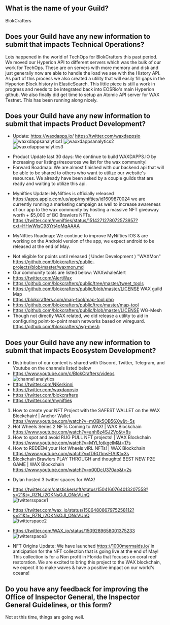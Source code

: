 ## What is the name of your Guild?
BlokCrafters

## Does your Guild have any new information to submit that impacts Technical Operations?
Lots happened in the world of TechOps for BlokCrafters this past period.  We moved our Hyperion API
to different servers which was the bulk of our work for TechOps.  These are on servers with more memory
and disk and just generally now are able to handle the load we see with the History API.  As part of this
process we also created a utility that will easily fill gaps in the Hyperion Block history in ElasticSearch.
This little piece is still a work in progress and needs to be integrated back into EOSRio's main Hyperion github.
We also finally did get time to setup an Atomic API server for WAX Testnet.  This has been running along nicely.

## Does your Guild have any new information to submit that impacts Product Development?
+ Update: https://waxdapps.io/
https://twitter.com/waxdappsio ![waxxdappsanalytics1](https://user-images.githubusercontent.com/66744244/163623456-12cd2704-0bce-45f7-be8d-f3d86c3c8f35.jpg)
![waxxdappsanalytics2](https://user-images.githubusercontent.com/66744244/163623464-8e56d3e4-4c18-44a8-a8b7-d84e6cff1a54.jpg)
![waxxdappsanalytics3](https://user-images.githubusercontent.com/66744244/163623466-fb01ab38-78b2-4f3f-94cf-3794db961ba3.jpg)

- Product Update last 30 days: We continue to build WAXDAPPS.IO by increasing our listings/resources we list for the wax community!
- Forward Roadmap: We are almost finished with our backend api that will be able to be shared to others who want to utilize our website's resources. We already have been asked by a couple guilds that are ready and waiting to utilize this api.
+ Mynifties Update: MyNifties is officially released https://apps.apple.com/us/app/mynifties/id1609870024 we are currently running a marketing campaign as well to increase awareness of our app to the wax community by hosting a massive NFT giveaway worth + $5,000 of BC Brawlers NFTs. https://twitter.com/mynifties/status/1514271278072573957?cxt=HHwWisC98Yrt4oMqAAAA
- MyNifties Roadmap: We continue to improve MyNifties IOS & are working on the Android version of the app, we expect android to be released at the end of May.
+ Not eligible for points until released ( Under Development ) "WAXMon"
https://github.com/blokcrafters/public-projects/blob/master/waxmon.md
+ Our community tools are listed below:
WAXwhaleAlert
+ https://twitter.com/AlertWax
+ https://github.com/blokcrafters/public/tree/master/tweet_tools
+ https://github.com/blokcrafters/public/blob/master/LICENSE
WAX guild Map
+ https://blokcrafters.com/map-tool/map-tool.php
+ https://github.com/blokcrafters/public/tree/master/map-tool
+ https://github.com/blokcrafters/public/blob/master/LICENSE
WG-Mesh
+ Though not directly WAX related, we did release a utility to aid in configuring point-to-point mesh networks based on wireguard.
https://github.com/blokcrafters/wg-mesh

## Does your Guild have any new information to submit that impacts Ecosystem Development?
+ Distribution of our content is shared with Discord, Twitter, Telegram, and Youtube on the channels listed below
+ https://www.youtube.com/c/BlokCrafters/videos  
![channel analytics](https://user-images.githubusercontent.com/66705937/163649183-62f5dc20-efe8-4ac9-8608-dec1ae3a78da.PNG)
+ https://twitter.com/NKerkinni
+ https://twitter.com/waxdappsio
+ https://twitter.com/blokcrafters
+ https://twitter.com/mynifties
1. How to create your NFT Project with the SAFEST WALLET on the WAX Blockchain! | Anchor Wallet  
https://www.youtube.com/watch?v=mOBk5OB56Xw&t=5s
1. Hot Wheels Series 2 NFTs Coming to WAX! | WAX Blockchain  
https://www.youtube.com/watch?v=anh8z4SJ2Vc&t=8s
1. How to spot and avoid RUG PULL NFT projects! | WAX Blockchain  
https://www.youtube.com/watch?v=MYLfotkgelM&t=17s
1. How to REDEEM your Hot Wheels vIRL NFTs! | WAX Blockchain  
https://www.youtube.com/watch?v=fDRO1msEfAI&t=3s
1. Blockchain Brawlers PLAY THROUGH and thoughts! BEST NEW P2E GAME | WAX Blockchain  
https://www.youtube.com/watch?v=x00DcU370ao&t=2s

+ Dylan hosted 3 twitter spaces for WAX! 

- https://twitter.com/catstickersnft/status/1504160764013207558?s=21&t=_RZN_i2OKNsOJI_ONcVUnQ  
![twittersspace1](https://user-images.githubusercontent.com/66744244/163623243-b96b1bf4-96ea-446d-ac31-a3dae8dabd2a.jpg)

- https://twitter.com/wax_io/status/1506480867975258112?s=21&t=_RZN_i2OKNsOJI_ONcVUnQ  
![twitterspace2](https://user-images.githubusercontent.com/66744244/163623266-f4faa627-c4cd-4c4b-9af1-f28c1b5d449a.jpg)

- https://twitter.com/WAX_io/status/1509289658001375233  
![twitterspace3](https://user-images.githubusercontent.com/66744244/163623273-f27a43d5-c5e8-46a3-a614-e5a992edaae1.jpg)


+ NFT Origins Update: We have launched https://1000mermaids.io/ in anticipation for the NFT collection that is going live at the end of May! This collection is for a Non profit in Florida that focuses on coral reef restoration. We are excited to bring this project to the WAX blockchain, we expect it to make waves & have a positive impact on our world's oceans!

## Do you have any feedback for improving the Office of Inspector General, the Inspector General Guidelines, or this form?
Not at this time, things are going well.

